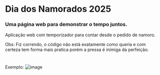 # Dia dos Namorados 2025

### Uma página web para demonstrar o tempo juntos.

Aplicação web com temporizador para contar desde o pedido de namoro.

Obs: Fiz correndo, o código não está exatamente como queria e com certeza tem forma mais pratica porém a pressa é inimiga da perfeição.
#
Exemplo:
![image](https://github.com/user-attachments/assets/c50bb867-9424-40ab-ab20-3115a137abae)
